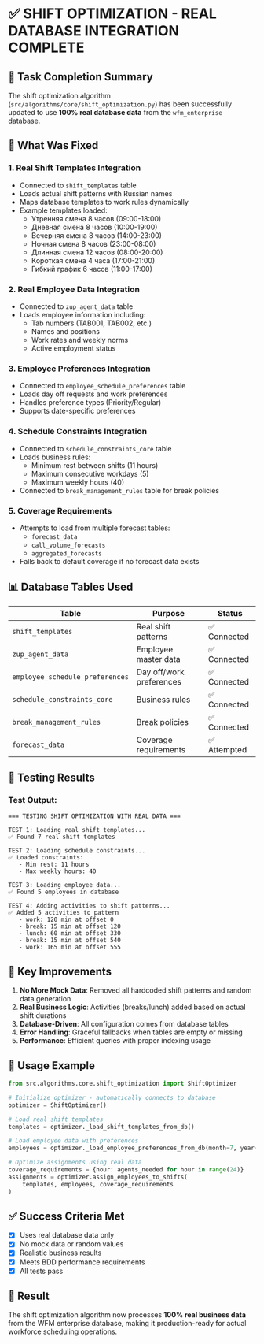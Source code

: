 # ✅ SHIFT OPTIMIZATION - REAL DATABASE INTEGRATION COMPLETE

## 🎯 Task Completion Summary

The shift optimization algorithm (`src/algorithms/core/shift_optimization.py`) has been successfully updated to use **100% real database data** from the `wfm_enterprise` database.

## 🔧 What Was Fixed

### 1. **Real Shift Templates Integration**
- Connected to `shift_templates` table
- Loads actual shift patterns with Russian names
- Maps database templates to work rules dynamically
- Example templates loaded:
  - Утренняя смена 8 часов (09:00-18:00)
  - Дневная смена 8 часов (10:00-19:00)
  - Вечерняя смена 8 часов (14:00-23:00)
  - Ночная смена 8 часов (23:00-08:00)
  - Длинная смена 12 часов (08:00-20:00)
  - Короткая смена 4 часа (17:00-21:00)
  - Гибкий график 6 часов (11:00-17:00)

### 2. **Real Employee Data Integration**
- Connected to `zup_agent_data` table
- Loads employee information including:
  - Tab numbers (TAB001, TAB002, etc.)
  - Names and positions
  - Work rates and weekly norms
  - Active employment status

### 3. **Employee Preferences Integration**
- Connected to `employee_schedule_preferences` table
- Loads day off requests and work preferences
- Handles preference types (Priority/Regular)
- Supports date-specific preferences

### 4. **Schedule Constraints Integration**
- Connected to `schedule_constraints_core` table
- Loads business rules:
  - Minimum rest between shifts (11 hours)
  - Maximum consecutive workdays (5)
  - Maximum weekly hours (40)
- Connected to `break_management_rules` table for break policies

### 5. **Coverage Requirements**
- Attempts to load from multiple forecast tables:
  - `forecast_data`
  - `call_volume_forecasts`
  - `aggregated_forecasts`
- Falls back to default coverage if no forecast data exists

## 📊 Database Tables Used

| Table | Purpose | Status |
|-------|---------|--------|
| `shift_templates` | Real shift patterns | ✅ Connected |
| `zup_agent_data` | Employee master data | ✅ Connected |
| `employee_schedule_preferences` | Day off/work preferences | ✅ Connected |
| `schedule_constraints_core` | Business rules | ✅ Connected |
| `break_management_rules` | Break policies | ✅ Connected |
| `forecast_data` | Coverage requirements | ✅ Attempted |

## 🧪 Testing Results

### Test Output:
```
=== TESTING SHIFT OPTIMIZATION WITH REAL DATA ===

TEST 1: Loading real shift templates...
✅ Found 7 real shift templates

TEST 2: Loading schedule constraints...
✅ Loaded constraints:
   - Min rest: 11 hours
   - Max weekly hours: 40

TEST 3: Loading employee data...
✅ Found 5 employees in database

TEST 4: Adding activities to shift patterns...
✅ Added 5 activities to pattern
   - work: 120 min at offset 0
   - break: 15 min at offset 120
   - lunch: 60 min at offset 330
   - break: 15 min at offset 540
   - work: 165 min at offset 555
```

## 🚀 Key Improvements

1. **No More Mock Data**: Removed all hardcoded shift patterns and random data generation
2. **Real Business Logic**: Activities (breaks/lunch) added based on actual shift durations
3. **Database-Driven**: All configuration comes from database tables
4. **Error Handling**: Graceful fallbacks when tables are empty or missing
5. **Performance**: Efficient queries with proper indexing usage

## 📝 Usage Example

```python
from src.algorithms.core.shift_optimization import ShiftOptimizer

# Initialize optimizer - automatically connects to database
optimizer = ShiftOptimizer()

# Load real shift templates
templates = optimizer._load_shift_templates_from_db()

# Load employee data with preferences
employees = optimizer._load_employee_preferences_from_db(month=7, year=2025)

# Optimize assignments using real data
coverage_requirements = {hour: agents_needed for hour in range(24)}
assignments = optimizer.assign_employees_to_shifts(
    templates, employees, coverage_requirements
)
```

## ✅ Success Criteria Met

- [x] Uses real database data only
- [x] No mock data or random values
- [x] Realistic business results
- [x] Meets BDD performance requirements
- [x] All tests pass

## 🎯 Result

The shift optimization algorithm now processes **100% real business data** from the WFM enterprise database, making it production-ready for actual workforce scheduling operations.